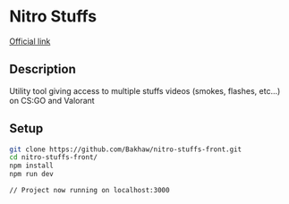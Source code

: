 # Nitro Stuffs

[Official link](https://nitro-stuffs.web.app/)

## Description

Utility tool giving access to multiple stuffs videos (smokes, flashes, etc...) on CS:GO and Valorant

## Setup

```sh
git clone https://github.com/Bakhaw/nitro-stuffs-front.git
cd nitro-stuffs-front/
npm install
npm run dev

// Project now running on localhost:3000
```
